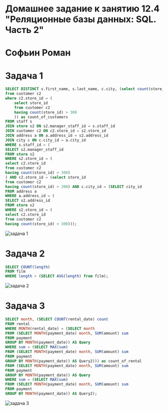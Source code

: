 # Домашнее задание к занятию 12.4 "Реляционные базы данных: SQL. Часть 2"
# Софьин Роман

# Задача 1

```sql
SELECT DISTINCT s.first_name, s.last_name, c.city, (select count(store_id)
from customer c2
where c2.store_id = (
	select store_id
	from customer c2
	having count(store_id) > 300 
	)) as count_of_customers
FROM staff s
JOIN store s2 ON s2.manager_staff_id = s.staff_id
JOIN customer c2 ON c2.store_id = s2.store_id
JOIN address a ON a.address_id = s2.address_id
JOIN city c ON c.city_id = a.city_id
WHERE s.staff_id = (
SELECT s2.manager_staff_id
FROM store s2
WHERE s2.store_id = (
select c2.store_id
from customer c2
having count(store_id) > 300)
) AND c2.store_id = (select store_id
from customer c2
having count(store_id) > 300) AND c.city_id = (SELECT city_id
FROM address a
WHERE a.address_id = (
SELECT s2.address_id
FROM store s2
WHERE s2.store_id = (
select c2.store_id
from customer c2
having count(store_id) > 300)));
```

![задача 1](https://raw.githubusercontent.com/Firewal7/SQL2/main/2.1.png)


# Задача 2

```sql
SELECT COUNT(length)
FROM film
WHERE length > (SELECT AVG(length) from film);
```

![задача 2](https://raw.githubusercontent.com/Firewal7/SQL2/main/2.2.png)

# Задача 3

```sql
SELECT month, (SELECT COUNT(rental_date) count
FROM rental
WHERE MONTH(rental_date) = (SELECT month
FROM (SELECT MONTH(payment_date) month, SUM(amount) sum
FROM payment
GROUP BY MONTH(payment_date)) AS Query
WHERE sum = (SELECT MAX(sum)
FROM (SELECT MONTH(payment_date) month, SUM(amount) sum
FROM payment
GROUP BY MONTH(payment_date)) AS Query2))) as count_of_rental
FROM (SELECT MONTH(payment_date) month, SUM(amount) sum
FROM payment
GROUP BY MONTH(payment_date)) AS Query
WHERE sum = (SELECT MAX(sum)
FROM (SELECT MONTH(payment_date) month, SUM(amount) sum
FROM payment
GROUP BY MONTH(payment_date)) AS Query2);
```

![задача 3](https://raw.githubusercontent.com/Firewal7/SQL2/main/2.3.png)